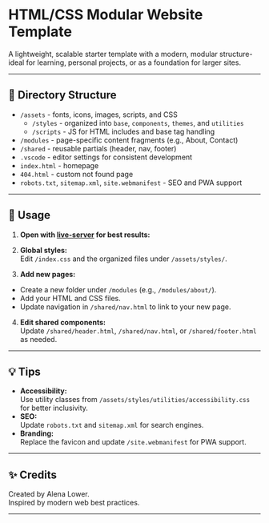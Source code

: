 # HTML/CSS Modular Website Template

A lightweight, scalable starter template with a modern, modular structure-ideal for learning, personal projects, or as a foundation for larger sites.

---

## 📁 Directory Structure

- `/assets` - fonts, icons, images, scripts, and CSS
  - `/styles` - organized into `base`, `components`, `themes`, and `utilities`
  - `/scripts` - JS for HTML includes and base tag handling
- `/modules` - page-specific content fragments (e.g., About, Contact)
- `/shared` - reusable partials (header, nav, footer)
- `.vscode` - editor settings for consistent development
- `index.html` - homepage
- `404.html` - custom not found page
- `robots.txt`, `sitemap.xml`, `site.webmanifest` - SEO and PWA support

---

## 🚀 Usage

1. **Open with [live-server](https://www.npmjs.com/package/live-server) for best results:**

2. **Global styles:**  
   Edit `/index.css` and the organized files under `/assets/styles/`.

3. **Add new pages:**

- Create a new folder under `/modules` (e.g., `/modules/about/`).
- Add your HTML and CSS files.
- Update navigation in `/shared/nav.html` to link to your new page.

4. **Edit shared components:**  
   Update `/shared/header.html`, `/shared/nav.html`, or `/shared/footer.html` as needed.

---

## 💡 Tips

- **Accessibility:**  
  Use utility classes from `/assets/styles/utilities/accessibility.css` for better inclusivity.
- **SEO:**  
  Update `robots.txt` and `sitemap.xml` for search engines.
- **Branding:**  
  Replace the favicon and update `/site.webmanifest` for PWA support.

---

## ✨ Credits

Created by Alena Lower.  
Inspired by modern web best practices.

---
